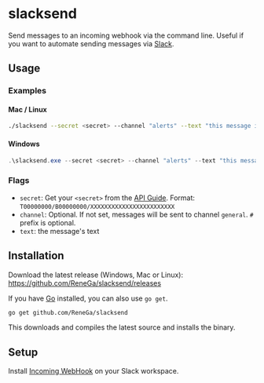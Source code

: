 # slacksend

Send messages to an incoming webhook via the command line.
Useful if you want to automate sending messages via [Slack](https://slack.com).

## Usage

### Examples

#### Mac / Linux

```Bash
./slacksend --secret <secret> --channel "alerts" --text "this message is sent by slacksend."
```

#### Windows

```PowerShell
.\slacksend.exe --secret <secret> --channel "alerts" --text "this message is sent by slacksend."
```

### Flags

- `secret`: Get your `<secret>` from the [API Guide](https://api.slack.com/incoming-webhooks). Format: `T00000000/B00000000/XXXXXXXXXXXXXXXXXXXXXXXX`
- `channel`: Optional. If not set, messages will be sent to channel `general`. `#` prefix is optional.
- `text`: the message's text
## Installation

Download the latest release (Windows, Mac or Linux): https://github.com/ReneGa/slacksend/releases

If you have [Go](https://golang.org/) installed, you can also use `go get`.

```sh
go get github.com/ReneGa/slacksend
```

This downloads and compiles the latest source and installs the binary.

## Setup

Install [Incoming WebHook](https://slack.com/apps/A0F7XDUAZ-incoming-webhooks) on your Slack workspace.
